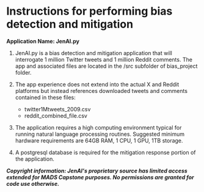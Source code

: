# Instructions for performing bias detection and mitigation 
<b>Application Name: JenAI.py</b>

1. JenAI.py is a bias detection and mitigation application that will interrogate 1 million Twitter tweets and 1 million Reddit comments. The app and associated files are located in the /src subfolder of bias_project folder. 

2. The app experience does not extend into the actual X and Reddit platforms but instead references downloaded tweets and comments contained in these files:
   - twitter1Mtweets_2009.csv
   - reddit_combined_file.csv
  
3. The application requires a high computing environment typical for running natural language processing routines. Suggested minimum hardware requirements are 64GB RAM, 1 CPU, 1 GPU, 1TB storage.

4. A postgresql database is required for the mitigation response portion of the application.

   

<b><i>Copyright information: JenAI's proprietary source has limited access extended for MADS Capstone purposes. No permissions are granted for code use  otherwise.</b></i>
